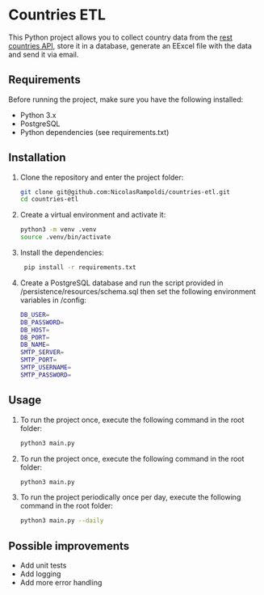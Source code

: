 # Countries ETL


This Python project allows you to collect country data from the [rest countries API](https://restcountries.com/v3.1/all), store it in a database, generate an EExcel file with the data and send it via email.

## Requirements

Before running the project, make sure you have the following installed:

- Python 3.x
- PostgreSQL
- Python dependencies (see requirements.txt)

## Installation

1. Clone the repository and enter the project folder:

   ```bash
   git clone git@github.com:NicolasRampoldi/countries-etl.git
   cd countries-etl
   ```
2. Create a virtual environment and activate it:

   ```bash
   python3 -m venv .venv
   source .venv/bin/activate
   ```
3. Install the dependencies:

   ```bash
    pip install -r requirements.txt
    ```
   
4. Create a PostgreSQL database and run the script provided in /persistence/resources/schema.sql then set the following environment variables in /config:

    ```bash
    DB_USER=
    DB_PASSWORD=
    DB_HOST=
    DB_PORT=
    DB_NAME=
    SMTP_SERVER=
    SMTP_PORT=
    SMTP_USERNAME=
    SMTP_PASSWORD=
    ```
   
## Usage

1. To run the project once, execute the following command in the root folder:

    ```bash
    python3 main.py
    ```

2. To run the project once, execute the following command in the root folder:

    ```bash
    python3 main.py
    ```
3. To run the project periodically once per day, execute the following command in the root folder:

    ```bash
    python3 main.py --daily
    ```

## Possible improvements

- Add unit tests
- Add logging
- Add more error handling